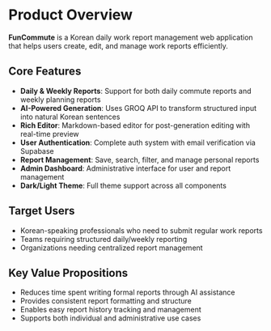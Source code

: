# Product Overview

**FunCommute** is a Korean daily work report management web application that helps users create, edit, and manage work reports efficiently.

## Core Features
- **Daily & Weekly Reports**: Support for both daily commute reports and weekly planning reports
- **AI-Powered Generation**: Uses GROQ API to transform structured input into natural Korean sentences
- **Rich Editor**: Markdown-based editor for post-generation editing with real-time preview
- **User Authentication**: Complete auth system with email verification via Supabase
- **Report Management**: Save, search, filter, and manage personal reports
- **Admin Dashboard**: Administrative interface for user and report management
- **Dark/Light Theme**: Full theme support across all components

## Target Users
- Korean-speaking professionals who need to submit regular work reports
- Teams requiring structured daily/weekly reporting
- Organizations needing centralized report management

## Key Value Propositions
- Reduces time spent writing formal reports through AI assistance
- Provides consistent report formatting and structure
- Enables easy report history tracking and management
- Supports both individual and administrative use cases